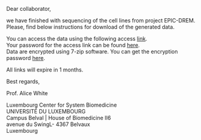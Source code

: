 Dear collaborator,

we have finished with sequencing of the cell lines from project EPIC-DREM. Please, find below instructions for download of the generated data.

You can access the data using the following access [link](https://owncloud.lcsb.uni.lu/s/jD6zKq7Vjq0no4a).<br>
Your password for the access link can be found [here](https://privatebin.lcsb.uni.lu/?d70e2c95639f5726#8stw9dCQzMimYfDPWTUBRsFBfxKxWytTyShA5NEXq7Bo).<br>
Data are encrypted using 7-zip software. You can get the encryption password [here](https://privatebin.lcsb.uni.lu/?bbe865fd59b91562#2W2ptaagekKkhMUNF5ZUgoznVHYiVkAu1ovKBYN7K7vu).

All links will expire in 1 months.

Best regards,

Prof. Alice White

Luxembourg Center for System Biomedicine<br>
UNIVERSITÉ DU LUXEMBOURG<br>
Campus Belval | House of Biomedicine II6<br>
avenue du SwingL- 4367 Belvaux<br>
Luxembourg<br>

